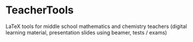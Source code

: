 # TeacherTools
LaTeX tools for middle school mathematics and chemistry teachers (digital learning material, presentation slides using beamer, tests / exams)
